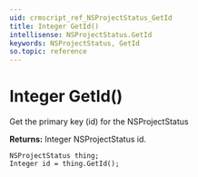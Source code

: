 ```yaml
---
uid: crmscript_ref_NSProjectStatus_GetId
title: Integer GetId()
intellisense: NSProjectStatus.GetId
keywords: NSProjectStatus, GetId
so.topic: reference
---
```


# Integer GetId()

Get the primary key (id) for the NSProjectStatus

**Returns:** Integer NSProjectStatus id.

```crmscript
NSProjectStatus thing;
Integer id = thing.GetId();
```

